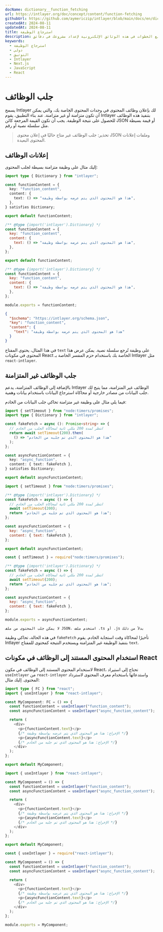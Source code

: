 ```yaml
---
docName: dictionary__function_fetching
url: https://intlayer.org/doc/concept/content/function-fetching
githubUrl: https://github.com/aymericzip/intlayer/blob/main/docs/en/dictionary/function_fetching.md
createdAt: 2024-08-11
updatedAt: 2024-08-11
title: استرجاع الوظيفة
description: اكتشف كيفية إعلان واستخدام استرجاع الوظيفة في موقعك متعدد اللغات. اتبع الخطوات في هذه الوثائق الإلكترونية لإعداد مشروعك في دقائق.
keywords:
  - استرجاع الوظيفة
  - دولي
  - التوثيق
  - Intlayer
  - Next.js
  - JavaScript
  - React
---
```


# جلب الوظائف

يسمح Intlayer لك بإعلان وظائف المحتوى في وحدات المحتوى الخاصة بك، والتي يمكن أن تكون متزامنة أو غير متزامنة. عند بناء التطبيق، يقوم Intlayer بتنفيذ هذه الوظائف للحصول على نتيجة الوظيفة. يجب أن تكون القيمة المرجعة كائن JSON أو قيمة بسيطة مثل سلسلة نصية أو رقم.

> تحذير: جلب الوظائف غير متاح حاليًا في إعلان محتوى JSON وملفات إعلانات المحتوى البعيدة.

## إعلانات الوظائف

إليك مثال على وظيفة متزامنة بسيطة لجلب المحتوى:

```typescript fileName="**/*.content.ts" contentDeclarationFormat="typescript"
import type { Dictionary } from "intlayer";

const functionContent = {
  key: "function_content",
  content: {
    text: () => "هذا هو المحتوى الذي يتم عرضه بواسطة وظيفة",
  },
} satisfies Dictionary;

export default functionContent;
```

```javascript fileName="**/*.content.mjs" contentDeclarationFormat="esm"
/** @type {import('intlayer').Dictionary} */
const functionContent = {
  key: "function_content",
  content: {
    text: () => "هذا هو المحتوى الذي يتم عرضه بواسطة وظيفة",
  },
};

export default functionContent;
```

```javascript fileName="**/*.content.cjs" contentDeclarationFormat="commonjs"
/** @type {import('intlayer').Dictionary} */
const functionContent = {
  key: "function_content",
  content: {
    text: () => "هذا هو المحتوى الذي يتم عرضه بواسطة وظيفة",
  },
};

module.exports = functionContent;
```

```json fileName="**/*.content.json" contentDeclarationFormat="json"
{
  "$schema": "https://intlayer.org/schema.json",
  "key": "function_content",
  "content": {
    "text": "هذا هو المحتوى الذي يتم عرضه بواسطة وظيفة"
  }
}
```

في هذا المثال، يحتوي المفتاح `text` على وظيفة تُرجع سلسلة نصية. يمكن عرض هذا المحتوى في مكونات React الخاصة بك باستخدام حزم المفسر الخاصة بـ Intlayer مثل `react-intlayer`.

## جلب الوظائف غير المتزامنة

بالإضافة إلى الوظائف المتزامنة، يدعم Intlayer الوظائف غير المتزامنة، مما يتيح لك جلب البيانات من مصادر خارجية أو محاكاة استرجاع البيانات باستخدام بيانات وهمية.

فيما يلي مثال على وظيفة غير متزامنة تحاكي جلب البيانات من الخادم:

```typescript fileName="**/*.content.ts" contentDeclarationFormat="typescript"
import { setTimeout } from "node:timers/promises";
import type { Dictionary } from "intlayer";

const fakeFetch = async (): Promise<string> => {
  // انتظر لمدة 200 مللي ثانية لمحاكاة الجلب من الخادم
  return await setTimeout(200).then(
    () => "هذا هو المحتوى الذي تم جلبه من الخادم"
  );
};

const asyncFunctionContent = {
  key: "async_function",
  content: { text: fakeFetch },
} satisfies Dictionary;

export default asyncFunctionContent;
```

```javascript fileName="**/*.content.mjs" contentDeclarationFormat="esm"
import { setTimeout } from "node:timers/promises";

/** @type {import('intlayer').Dictionary} */
const fakeFetch = async () => {
  // انتظر لمدة 200 مللي ثانية لمحاكاة الجلب من الخادم
  await setTimeout(200);
  return "هذا هو المحتوى الذي تم جلبه من الخادم";
};

const asyncFunctionContent = {
  key: "async_function",
  content: { text: fakeFetch },
};

export default asyncFunctionContent;
```

```javascript fileName="**/*.content.cjs" contentDeclarationFormat="commonjs"
const { setTimeout } = require("node:timers/promises");

/** @type {import('intlayer').Dictionary} */
const fakeFetch = async () => {
  // انتظر لمدة 200 مللي ثانية لمحاكاة الجلب من الخادم
  await setTimeout(200);
  return "هذا هو المحتوى الذي تم جلبه من الخادم";
};

const asyncFunctionContent = {
  key: "async_function",
  content: { text: fakeFetch },
};

module.exports = asyncFunctionContent;
```

```plaintext fileName="**/*.content.json" contentDeclarationFormat="json"
لا يمكن جلب المحتوى من ملف JSON، استخدم ملف .ts أو .js بدلاً من ذلك
```

في هذه الحالة، تحاكي وظيفة `fakeFetch` تأخيرًا لمحاكاة وقت استجابة الخادم. يقوم Intlayer بتنفيذ الوظيفة غير المتزامنة ويستخدم النتيجة كمحتوى للمفتاح `text`.

## استخدام المحتوى المستند إلى الوظائف في مكونات React

لاستخدام المحتوى المستند إلى الوظائف في مكون React، تحتاج إلى استيراد `useIntlayer` من `react-intlayer` واستدعائها باستخدام معرف المحتوى لاسترداد المحتوى. إليك مثال:

```typescript fileName="**/*.jsx" codeFormat="typescript"
import type { FC } from "react";
import { useIntlayer } from "react-intlayer";

const MyComponent: FC = () => {
  const functionContent = useIntlayer("function_content");
  const asyncFunctionContent = useIntlayer("async_function_content");

  return (
    <div>
      <p>{functionContent.text}</p>
      {/* الإخراج: هذا هو المحتوى الذي يتم عرضه بواسطة وظيفة */}
      <p>{asyncFunctionContent.text}</p>
      {/* الإخراج: هذا هو المحتوى الذي تم جلبه من الخادم */}
    </div>
  );
};

export default MyComponent;
```

```javascript fileName="**/*.mjx" codeFormat="esm"
import { useIntlayer } from "react-intlayer";

const MyComponent = () => {
  const functionContent = useIntlayer("function_content");
  const asyncFunctionContent = useIntlayer("async_function_content");

  return (
    <div>
      <p>{functionContent.text}</p>
      {/* الإخراج: هذا هو المحتوى الذي يتم عرضه بواسطة وظيفة */}
      <p>{asyncFunctionContent.text}</p>
      {/* الإخراج: هذا هو المحتوى الذي تم جلبه من الخادم */}
    </div>
  );
};

export default MyComponent;
```

```javascript fileName="**/*.cjs" codeFormat="commonjs"
const { useIntlayer } = require("react-intlayer");

const MyComponent = () => {
  const functionContent = useIntlayer("function_content");
  const asyncFunctionContent = useIntlayer("async_function_content");

  return (
    <div>
      <p>{functionContent.text}</p>
      {/* الإخراج: هذا هو المحتوى الذي يتم عرضه بواسطة وظيفة */}
      <p>{asyncFunctionContent.text}</p>
      {/* الإخراج: هذا هو المحتوى الذي تم جلبه من الخادم */}
    </div>
  );
};

module.exports = MyComponent;
```
